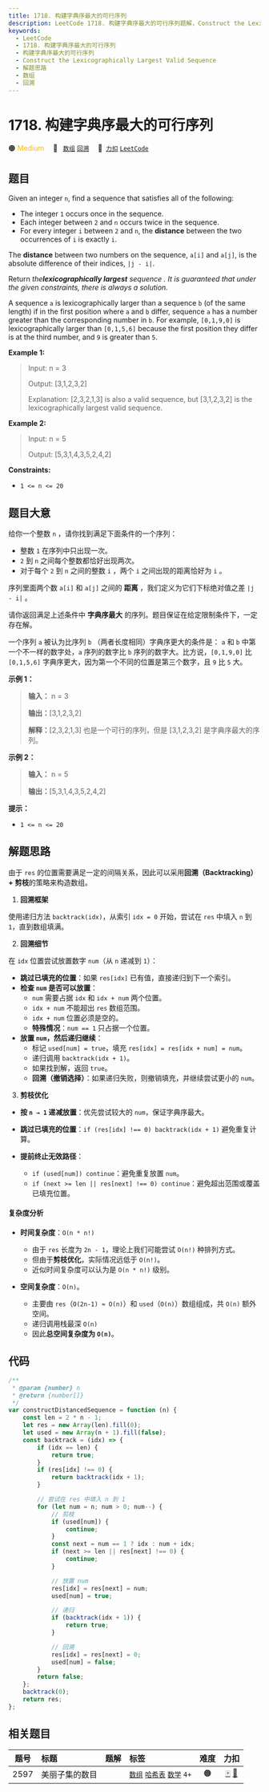 ```yaml
---
title: 1718. 构建字典序最大的可行序列
description: LeetCode 1718. 构建字典序最大的可行序列题解，Construct the Lexicographically Largest Valid Sequence，包含解题思路、复杂度分析以及完整的 JavaScript 代码实现。
keywords:
  - LeetCode
  - 1718. 构建字典序最大的可行序列
  - 构建字典序最大的可行序列
  - Construct the Lexicographically Largest Valid Sequence
  - 解题思路
  - 数组
  - 回溯
---
```


# 1718. 构建字典序最大的可行序列

🟠 <font color=#ffb800>Medium</font>&emsp; 🔖&ensp; [`数组`](/tag/array.md) [`回溯`](/tag/backtracking.md)&emsp; 🔗&ensp;[`力扣`](https://leetcode.cn/problems/construct-the-lexicographically-largest-valid-sequence) [`LeetCode`](https://leetcode.com/problems/construct-the-lexicographically-largest-valid-sequence)

## 题目

Given an integer `n`, find a sequence that satisfies all of the following:

- The integer `1` occurs once in the sequence.
- Each integer between `2` and `n` occurs twice in the sequence.
- For every integer `i` between `2` and `n`, the **distance** between the two occurrences of `i` is exactly `i`.

The **distance** between two numbers on the sequence, `a[i]` and `a[j]`, is
the absolute difference of their indices, `|j - i|`.

Return _the**lexicographically largest** sequence_ _. It is guaranteed that
under the given constraints, there is always a solution._

A sequence `a` is lexicographically larger than a sequence `b` (of the same
length) if in the first position where `a` and `b` differ, sequence `a` has a
number greater than the corresponding number in `b`. For example, `[0,1,9,0]`
is lexicographically larger than `[0,1,5,6]` because the first position they
differ is at the third number, and `9` is greater than `5`.

**Example 1:**

> Input: n = 3
>
> Output: [3,1,2,3,2]
>
> Explanation: [2,3,2,1,3] is also a valid sequence, but [3,1,2,3,2] is the lexicographically largest valid sequence.

**Example 2:**

> Input: n = 5
>
> Output: [5,3,1,4,3,5,2,4,2]

**Constraints:**

- `1 <= n <= 20`

## 题目大意

给你一个整数 `n` ，请你找到满足下面条件的一个序列：

- 整数 `1` 在序列中只出现一次。
- `2` 到 `n` 之间每个整数都恰好出现两次。
- 对于每个 `2` 到 `n` 之间的整数 `i` ，两个 `i` 之间出现的距离恰好为 `i` 。

序列里面两个数 `a[i]` 和 `a[j]` 之间的 **距离** ，我们定义为它们下标绝对值之差 `|j - i|` 。

请你返回满足上述条件中 **字典序最大** 的序列。题目保证在给定限制条件下，一定存在解。

一个序列 `a` 被认为比序列 `b` （两者长度相同）字典序更大的条件是： `a` 和 `b` 中第一个不一样的数字处，`a` 序列的数字比 `b`
序列的数字大。比方说，`[0,1,9,0]` 比 `[0,1,5,6]` 字典序更大，因为第一个不同的位置是第三个数字，且 `9` 比 `5` 大。

**示例 1：**

> **输入：** n = 3
>
> **输出：**[3,1,2,3,2]
>
> **解释：**[2,3,2,1,3] 也是一个可行的序列，但是 [3,1,2,3,2] 是字典序最大的序列。

**示例 2：**

> **输入：** n = 5
>
> **输出：**[5,3,1,4,3,5,2,4,2]

**提示：**

- `1 <= n <= 20`

## 解题思路

由于 `res` 的位置需要满足一定的间隔关系，因此可以采用**回溯（Backtracking）+ 剪枝**的策略来构造数组。

1. **回溯框架**

使用递归方法 `backtrack(idx)`，从索引 `idx = 0` 开始，尝试在 `res` 中填入 `n` 到 `1`，直到数组填满。

2. **回溯细节**

在 `idx` 位置尝试放置数字 `num`（从 `n` 递减到 `1`）：

- **跳过已填充的位置**：如果 `res[idx]` 已有值，直接递归到下一个索引。
- **检查 `num` 是否可以放置**：
  - `num` 需要占据 `idx` 和 `idx + num` 两个位置。
  - `idx + num` 不能超出 `res` 数组范围。
  - `idx + num` 位置必须是空的。
  - **特殊情况**：`num == 1` 只占据一个位置。
- **放置 `num`，然后递归继续**：
  - 标记 `used[num] = true`，填充 `res[idx] = res[idx + num] = num`。
  - 递归调用 `backtrack(idx + 1)`。
  - 如果找到解，返回 `true`。
  - **回溯（撤销选择）**：如果递归失败，则撤销填充，并继续尝试更小的 `num`。

3. **剪枝优化**

- **按 `n → 1` 递减放置**：优先尝试较大的 `num`，保证字典序最大。
- **跳过已填充的位置**：`if (res[idx] !== 0) backtrack(idx + 1)` 避免重复计算。
- **提前终止无效路径**：

  - `if (used[num]) continue`：避免重复放置 `num`。
  - `if (next >= len || res[next] !== 0) continue`：避免超出范围或覆盖已填充位置。

#### 复杂度分析

- **时间复杂度**：`O(n * n!)`

  - 由于 `res` 长度为 `2n - 1`，理论上我们可能尝试 `O(n!)` 种排列方式。
  - 但由于**剪枝优化**，实际情况远低于 `O(n!)`。
  - 近似时间复杂度可以认为是 `O(n * n!)` 级别。

- **空间复杂度**：`O(n)`。
  - 主要由 `res`（`O(2n-1) ≈ O(n)`）和 `used`（`O(n)`）数组组成，共 `O(n)` 额外空间。
  - 递归调用栈最深 `O(n)`
  - 因此**总空间复杂度为 `O(n)`**。

## 代码

```javascript
/**
 * @param {number} n
 * @return {number[]}
 */
var constructDistancedSequence = function (n) {
	const len = 2 * n - 1;
	let res = new Array(len).fill(0);
	let used = new Array(n + 1).fill(false);
	const backtrack = (idx) => {
		if (idx == len) {
			return true;
		}
		if (res[idx] !== 0) {
			return backtrack(idx + 1);
		}

		// 尝试在 res 中填入 n 到 1
		for (let num = n; num > 0; num--) {
			// 剪枝
			if (used[num]) {
				continue;
			}
			const next = num == 1 ? idx : num + idx;
			if (next >= len || res[next] !== 0) {
				continue;
			}

			// 放置 num
			res[idx] = res[next] = num;
			used[num] = true;

			// 递归
			if (backtrack(idx + 1)) {
				return true;
			}

			// 回溯
			res[idx] = res[next] = 0;
			used[num] = false;
		}
		return false;
	};
	backtrack(0);
	return res;
};
```

## 相关题目

<!-- prettier-ignore -->
| 题号 | 标题 | 题解 | 标签 | 难度 | 力扣 |
| :------: | :------ | :------: | :------ | :------: | :------: |
| 2597 | 美丽子集的数目 |  |  [`数组`](/tag/array.md) [`哈希表`](/tag/hash-table.md) [`数学`](/tag/math.md) `4+` | 🟠 | [🀄️](https://leetcode.cn/problems/the-number-of-beautiful-subsets) [🔗](https://leetcode.com/problems/the-number-of-beautiful-subsets) |